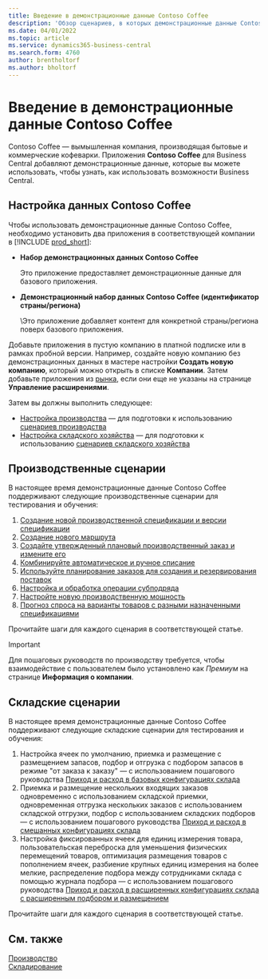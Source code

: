 ```yaml
---
title: Введение в демонстрационные данные Contoso Coffee
description: 'Обзор сценариев, в которых демонстрационные данные Contoso Coffee могут помочь вам узнать, как использовать возможности Business Central.'
ms.date: 04/01/2022
ms.topic: article
ms.service: dynamics365-business-central
ms.search.form: 4760
author: brentholtorf
ms.author: bholtorf
---
```


# Введение в демонстрационные данные Contoso Coffee

Contoso Coffee — вымышленная компания, производящая бытовые и коммерческие кофеварки. Приложения **Contoso Coffee** для Business Central добавляют демонстрационные данные, которые вы можете использовать, чтобы узнать, как использовать возможности Business Central.  


## Настройка данных Contoso Coffee

Чтобы использовать демонстрационные данные Contoso Coffee, необходимо установить два приложения в соответствующей компании в [!INCLUDE [prod_short](../includes/prod_short.md)]:  

- **Набор демонстрационных данных Contoso Coffee**  

    Это приложение предоставляет демонстрационные данные для базового приложения.  
- **Демонстрационный набор данных Contoso Coffee (идентификатор страны/региона)**  

    \Это приложение добавляет контент для конкретной страны/региона поверх базового приложения.

Добавьте приложения в пустую компанию в платной подписке или в рамках пробной версии. Например, создайте новую компанию без демонстрационных данных в мастере настройки **Создать новую компанию**, который можно открыть в списке **Компании**. Затем добавьте приложения из [рынка](../ui-extensions-install-uninstall.md#install), если они еще не указаны на странице **Управление расширениями**.  

Затем вы должны выполнить следующее:
 - [Настройка производства](manufacturing/contoso-coffee-manufacturing-intro.md) — для подготовки к использованию [сценариев производства](#manufacturing-scenarios)
 - [Настройка складского хозяйства](warehousing/contoso-coffee-warehousing-intro.md) — для подготовки к использованию [сценариев складского хозяйства](#warehousing-scenarios)

## Производственные сценарии

В настоящее время демонстрационные данные Contoso Coffee поддерживают следующие производственные сценарии для тестирования и обучения:

1. [Создание новой производственной спецификации и версии спецификации](manufacturing/create-new-production-bom-version.md)  
2. [Создание нового маршрута](manufacturing/create-new-routing.md)  
3. [Создайте утвержденный плановый производственный заказ и измените его](manufacturing/create-firm-planned-production-order-change.md)  
4. [Комбинируйте автоматическое и ручное списание](manufacturing/combine-automatic-manual-flushing.md)  
5. [Используйте планирование заказов для создания и резервирования поставок](manufacturing/order-planning-create-reserve-supply.md)  
6. [Настройка и обработка операции субподряда](manufacturing/set-up-process-subcontracting-operation.md)  
7. [Настройте новую производственную мощность](manufacturing/set-up-new-capacity.md)  
8. [Прогноз спроса на варианты товаров с разными назначенными спецификациями](manufacturing/variants.md)  

Прочитайте шаги для каждого сценария в соответствующей статье.  

> [!IMPORTANT]
> Для пошаговых руководств по производству требуется, чтобы взаимодействие с пользователем было установлено как *Премиум* на странице **Информация о компании**.

## Складские сценарии

В настоящее время демонстрационные данные Contoso Coffee поддерживают следующие складские сценарии для тестирования и обучения:

1.  Настройка ячеек по умолчанию, приемка и размещение с размещением запасов, подбор и отгрузка с подбором запасов в режиме "от заказа к заказу" — с использованием пошагового руководства [Приход и расход в базовых конфигурациях склада](warehousing/warehouse-basic-flow-putaway-pick.md)
2.  Приемка и размещение нескольких входящих заказов одновременно с использованием складской приемки, одновременная отгрузка нескольких заказов с использованием складской отгрузки, подбор с использованием складских подборов — с использованием пошагового руководства [Приход и расход в смешанных конфигурациях склада](warehousing/warehouse-mixed-flow-receive-pick-ship.md)
3.  Настройка фиксированных ячеек для единиц измерения товара, пользовательская переброска для уменьшения физических перемещений товаров, оптимизация размещения товаров с пополнением ячеек, разбиение крупных единиц измерения на более мелкие, распределение подбора между сотрудниками склада с помощью журнала подбора — с использованием пошагового руководства [Приход и расход в расширенных конфигурациях склада с расширенным подбором и размещением](warehousing/warehouse-directed-flow.md)

Прочитайте шаги для каждого сценария в соответствующей статье.
   
## См. также

[Производство](../production-manage-manufacturing.md)  
[Складирование](../warehouse-manage-warehouse.md)  

